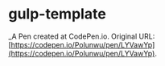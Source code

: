 # gulp-template
 _A Pen created at CodePen.io. Original URL: [https://codepen.io/Polunwu/pen/LYVawYp](https://codepen.io/Polunwu/pen/LYVawYp).

 